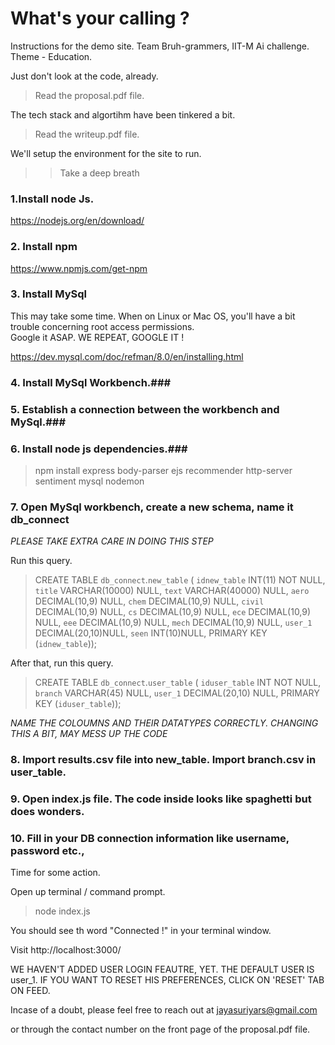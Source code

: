 # What's your calling ?

Instructions for the demo site. Team Bruh-grammers, IIT-M Ai challenge. Theme - Education.

 Just don't look at the code, already.

> Read the proposal.pdf file.

The tech stack and algortihm have been tinkered a bit.

> Read the writeup.pdf file.

We'll setup the environment for the site to run.

> > Take a deep breath



### 1.Install node Js. ###

 https://nodejs.org/en/download/
 
### 2. Install npm ###

https://www.npmjs.com/get-npm
 
### 3. Install MySql ### 

This may take some time. When on Linux or Mac OS, you'll have a bit trouble concerning root access permissions.  
Google it ASAP. WE REPEAT, GOOGLE IT ! 

https://dev.mysql.com/doc/refman/8.0/en/installing.html

### 4. Install MySql Workbench.###

### 5. Establish a connection between the workbench and MySql.###

### 6. Install node js dependencies.###
> npm install express body-parser ejs recommender http-server sentiment mysql nodemon

### 7. Open MySql workbench, create a new schema, name it db_connect ###
 
 *PLEASE TAKE EXTRA CARE IN DOING THIS STEP*
 

 Run this query.
 

   >CREATE TABLE `db_connect`.`new_table` (
    `idnew_table` INT(11) NOT NULL,
    `title` VARCHAR(10000) NULL,
    `text` VARCHAR(40000) NULL,
    `aero` DECIMAL(10,9) NULL,
   `chem` DECIMAL(10,9) NULL,
   `civil` DECIMAL(10,9) NULL,
   `cs` DECIMAL(10,9) NULL,
   `ece` DECIMAL(10,9) NULL,
   `eee` DECIMAL(10,9) NULL,
   `mech` DECIMAL(10,9) NULL,
   `user_1` DECIMAL(20,10)NULL,
   `seen` INT(10)NULL,
    PRIMARY KEY (`idnew_table`));

After that, run this query.

  >   CREATE TABLE `db_connect`.`user_table` (
    `iduser_table` INT NOT NULL,
    `branch` VARCHAR(45) NULL,
    `user_1` DECIMAL(20,10) NULL,
    PRIMARY KEY (`iduser_table`));

 

 *NAME THE COLOUMNS AND THEIR DATATYPES CORRECTLY. CHANGING THIS A BIT, MAY MESS UP THE CODE* 
 
 
### 8. Import results.csv file into new_table. Import branch.csv in user_table. ###

### 9. Open index.js file. The code inside looks like spaghetti but does wonders. ###
 
 ### 10. Fill in your DB connection information like username, password etc., ###
 
Time for some action.
 
 Open up terminal / command prompt.
 
> node index.js

You should see th word "Connected !" in your terminal window.

Visit http://localhost:3000/

WE HAVEN'T ADDED USER LOGIN FEAUTRE, YET. THE DEFAULT USER IS user_1. IF YOU WANT TO RESET HIS PREFERENCES, CLICK ON 'RESET' TAB ON FEED.

 
 Incase of a doubt, please feel free to reach out at jayasuriyars@gmail.com
 
 or through the contact number on the front page of the proposal.pdf file.
 
 
